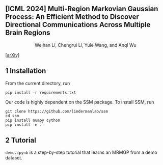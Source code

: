 ## [ICML 2024] Multi-Region Markovian Gaussian Process: An Efficient Method to Discover Directional Communications Across Multiple Brain Regions 

<div align='center' >Weihan Li, Chengrui Li, Yule Wang, and Anqi Wu</div> 

[[arXiv]](https://arxiv.org/abs/2402.02686)

## 1 Installation
From the current directory, run
```
pip install -r requirements.txt
```

Our code is highly dependent on the SSM package. To install SSM, run
```
git clone https://github.com/lindermanlab/ssm
cd ssm
pip install numpy cython
pip install -e .
```

## 2 Tutorial

`demo.ipynb` is a step-by-step tutorial that learns an MRMGP from a demo dataset.